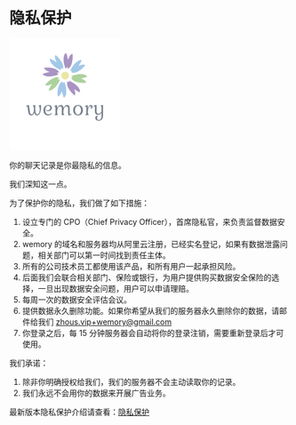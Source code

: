 # 隐私保护

![wemory_logo-removebg-preview](privacy.assets/wemory_logo-removebg-preview.png)

你的聊天记录是你最隐私的信息。

我们深知这一点。



为了保护你的隐私，我们做了如下措施：

1. 设立专门的 CPO（Chief Privacy Officer），首席隐私官，来负责监督数据安全。
2. wemory 的域名和服务器均从阿里云注册，已经实名登记，如果有数据泄露问题，相关部门可以第一时间找到责任主体。
3. 所有的公司技术员工都使用该产品，和所有用户一起承担风险。
4. 后面我们会联合相关部门、保险或银行，为用户提供购买数据安全保险的选择，一旦出现数据安全问题，用户可以申请理赔。
5. 每周一次的数据安全评估会议。
5. 提供数据永久删除功能。如果你希望从我们的服务器永久删除你的数据，请邮件给我们 zhous.vip+wemory@gmail.com
5. 你登录之后，每 15 分钟服务器会自动将你的登录注销，需要重新登录后才可使用。



我们承诺：

1. 除非你明确授权给我们，我们的服务器不会主动读取你的记录。
2. 我们永远不会用你的数据来开展广告业务。



最新版本隐私保护介绍请查看：[隐私保护](https://wemory.co/#/protect)
